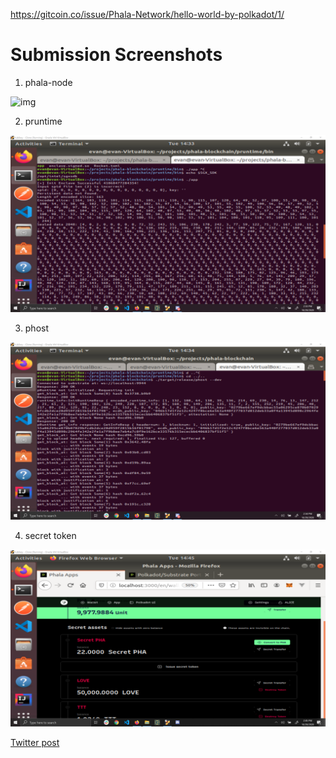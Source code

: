 https://gitcoin.co/issue/Phala-Network/hello-world-by-polkadot/1/

# Submission Screenshots
1. phala-node

![img](phala-node.png)

2. pruntime

![img](pruntime.png)

3. phost

![img](phost.png)

4. secret token

![img](secret_token_love.png)

[Twitter post](https://twitter.com/echarris128/status/1318628670177742851)